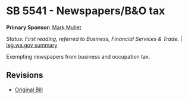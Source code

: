 # SB 5541 - Newspapers/B&O tax
**Primary Sponsor:** [Mark Mullet](/person/leg/mark.mullet.md)

*Status: First reading, referred to Business, Financial Services & Trade.* | [leg.wa.gov summary](https://app.leg.wa.gov/billsummary?BillNumber=5541&Year=2021)

Exempting newspapers from business and occupation tax.

## Revisions
* [Original Bill](1/)